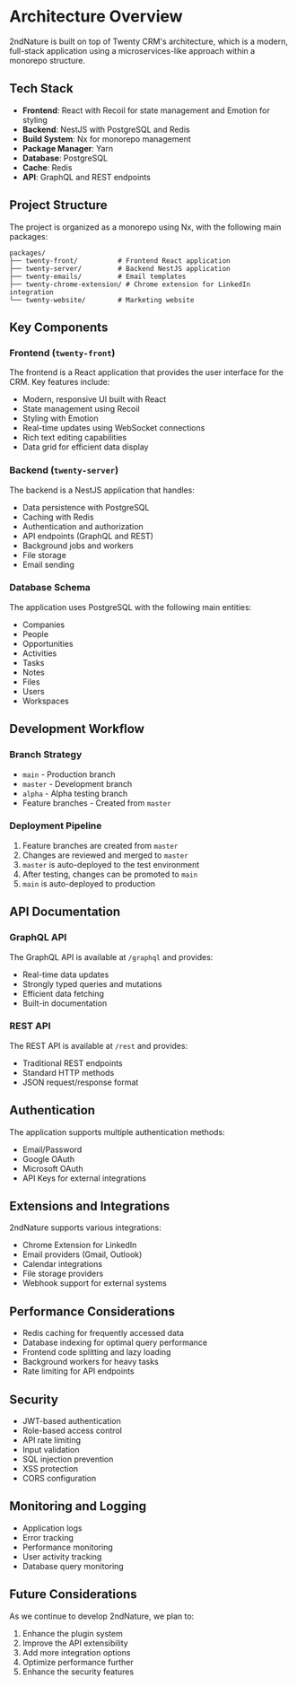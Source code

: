# Architecture Overview

2ndNature is built on top of Twenty CRM's architecture, which is a modern, full-stack application using a microservices-like approach within a monorepo structure.

## Tech Stack

- **Frontend**: React with Recoil for state management and Emotion for styling
- **Backend**: NestJS with PostgreSQL and Redis
- **Build System**: Nx for monorepo management
- **Package Manager**: Yarn
- **Database**: PostgreSQL
- **Cache**: Redis
- **API**: GraphQL and REST endpoints

## Project Structure

The project is organized as a monorepo using Nx, with the following main packages:

```
packages/
├── twenty-front/          # Frontend React application
├── twenty-server/         # Backend NestJS application
├── twenty-emails/         # Email templates
├── twenty-chrome-extension/ # Chrome extension for LinkedIn integration
└── twenty-website/        # Marketing website
```

## Key Components

### Frontend (`twenty-front`)

The frontend is a React application that provides the user interface for the CRM. Key features include:

- Modern, responsive UI built with React
- State management using Recoil
- Styling with Emotion
- Real-time updates using WebSocket connections
- Rich text editing capabilities
- Data grid for efficient data display

### Backend (`twenty-server`)

The backend is a NestJS application that handles:

- Data persistence with PostgreSQL
- Caching with Redis
- Authentication and authorization
- API endpoints (GraphQL and REST)
- Background jobs and workers
- File storage
- Email sending

### Database Schema

The application uses PostgreSQL with the following main entities:

- Companies
- People
- Opportunities
- Activities
- Tasks
- Notes
- Files
- Users
- Workspaces

## Development Workflow

### Branch Strategy

- `main` - Production branch
- `master` - Development branch
- `alpha` - Alpha testing branch
- Feature branches - Created from `master`

### Deployment Pipeline

1. Feature branches are created from `master`
2. Changes are reviewed and merged to `master`
3. `master` is auto-deployed to the test environment
4. After testing, changes can be promoted to `main`
5. `main` is auto-deployed to production

## API Documentation

### GraphQL API

The GraphQL API is available at `/graphql` and provides:

- Real-time data updates
- Strongly typed queries and mutations
- Efficient data fetching
- Built-in documentation

### REST API

The REST API is available at `/rest` and provides:

- Traditional REST endpoints
- Standard HTTP methods
- JSON request/response format

## Authentication

The application supports multiple authentication methods:

- Email/Password
- Google OAuth
- Microsoft OAuth
- API Keys for external integrations

## Extensions and Integrations

2ndNature supports various integrations:

- Chrome Extension for LinkedIn
- Email providers (Gmail, Outlook)
- Calendar integrations
- File storage providers
- Webhook support for external systems

## Performance Considerations

- Redis caching for frequently accessed data
- Database indexing for optimal query performance
- Frontend code splitting and lazy loading
- Background workers for heavy tasks
- Rate limiting for API endpoints

## Security

- JWT-based authentication
- Role-based access control
- API rate limiting
- Input validation
- SQL injection prevention
- XSS protection
- CORS configuration

## Monitoring and Logging

- Application logs
- Error tracking
- Performance monitoring
- User activity tracking
- Database query monitoring

## Future Considerations

As we continue to develop 2ndNature, we plan to:

1. Enhance the plugin system
2. Improve the API extensibility
3. Add more integration options
4. Optimize performance further
5. Enhance the security features 